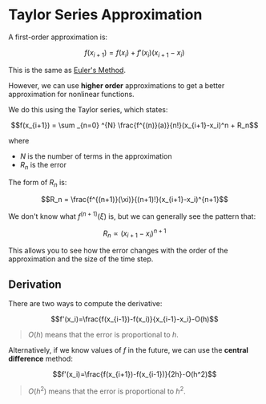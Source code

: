 # Taylor Series Approximation

A first-order approximation is:

$$f(x_{i+1}) = f(x_i) + f'(x_i)(x_{i+1}-x_i)$$

This is the same as [Euler's Method](Euler's%20Method.md).

However, we can use **higher order** approximations to get a better approximation for nonlinear functions.

We do this using the Taylor series, which states:

$$f(x_{i+1}) = \sum _{n=0} ^{N} \frac{f^{(n)}(a)}{n!}(x_{i+1}-x_i)^n + R_n$$

where 
- $N$ is the number of terms in the approximation
- $R_n$ is the error

The form of $R_n$ is:

$$R_n = \frac{f^{(n+1)}(\xi)}{(n+1)!}(x_{i+1}-x_i)^{n+1}$$

We don't know what $f^{(n+1)}(\xi)$ is, but we can generally see the pattern that:

$$R_n \propto (x_{i+1}-x_i)^{n+1}$$

This allows you to see how the error changes with the order of the approximation and the size of the time step.

## Derivation

There are two ways to compute the derivative:

$$f'(x_i)=\frac{f(x_{i-1})-f(x_i)}{x_{i-1}-x_i}-O(h)$$

> $O(h)$ means that the error is proportional to $h$.

Alternatively, if we know values of $f$ in the future, we can use the **central difference** method:

$$f'(x_i)=\frac{f(x_{i+1})-f(x_{i-1})}{2h}-O(h^2)$$

> $O(h^2)$ means that the error is proportional to $h^2$.